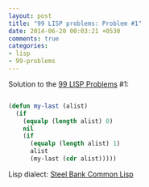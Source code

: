 ```yaml
---
layout: post
title: "99 LISP problems: Problem #1"
date: 2014-06-20 00:03:21 +0530
comments: true
categories: 
- lisp
- 99-problems
---
```


Solution to the [99 LISP Problems][99prob] #1:


```cl

(defun my-last (alist)
  (if
    (equalp (length alist) 0)
    nil
    (if
      (equalp (length alist) 1)
      alist
      (my-last (cdr alist)))))

```


Lisp dialect: [Steel Bank Common Lisp][sbcl]

<!--links-->
[99prob]: http://www.ic.unicamp.br/~meidanis/courses/mc336/2006s2/funcional/L-99_Ninety-Nine_Lisp_Problems.html
[sbcl]: http://www.sbcl.org/
